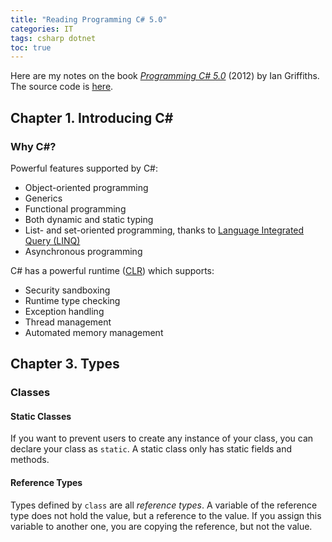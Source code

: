 ```yaml
---
title: "Reading Programming C# 5.0"
categories: IT
tags: csharp dotnet
toc: true
---
```


Here are my notes on the book [*Programming C# 5.0*](http://shop.oreilly.com/product/0636920024064.do) (2012) by Ian Griffiths. The source code is [here](https://github.com/alexddhuang/programming-csharp5).

## Chapter 1. Introducing C#

### Why C#?

Powerful features supported by C#:

- Object-oriented programming
- Generics
- Functional programming
- Both dynamic and static typing
- List- and set-oriented programming, thanks to [Language Integrated Query (LINQ)](https://docs.microsoft.com/en-us/dotnet/csharp/programming-guide/concepts/linq/)
- Asynchronous programming

C# has a powerful runtime ([CLR](https://docs.microsoft.com/en-us/dotnet/standard/clr)) which supports:

- Security sandboxing
- Runtime type checking
- Exception handling
- Thread management
- Automated memory manage­ment

## Chapter 3. Types

### Classes

#### Static Classes

If you want to prevent users to create any instance of your class, you can declare your class as `static`. A static class only has static fields and methods.

#### Reference Types

Types defined by `class` are all *reference types*. A variable of the reference type does not hold the value, but a reference to the value. If you assign this variable to another one, you are copying the reference, but not the value.


